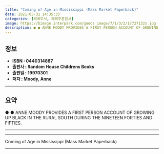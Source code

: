 ```yaml
---
title: "Coming of Age in Mississippi (Mass Market Paperback)"
date: 2021-05-31 14:35:33
categories: [외국도서, 해외주문원서]
image: https://bimage.interpark.com/goods_image/7/1/3/2/17727132s.jpg
description: ● ● ANNE MOODY PROVIDES A FIRST PERSON ACCOUNT OF GROWING UP BLACK IN THE RURAL SOUTH DURING THE NINETEEN FORTIES AND FIFTIES.
---
```


## **정보**

- **ISBN : 0440314887**
- **출판사 : Random House Childrens Books**
- **출판일 : 19970301**
- **저자 : Moody, Anne**

------



## **요약**

●  ●  ANNE MOODY PROVIDES A FIRST PERSON ACCOUNT OF GROWING UP BLACK IN THE RURAL SOUTH DURING THE NINETEEN FORTIES AND FIFTIES.

------



------


Coming of Age in Mississippi (Mass Market Paperback) 

------



